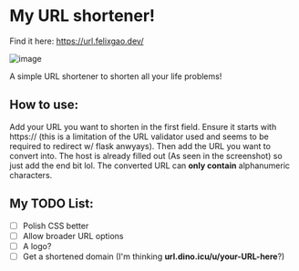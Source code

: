 # My URL shortener!

Find it here: https://url.felixgao.dev/

![image](https://github.com/user-attachments/assets/96a16e55-0ede-43f6-8827-35929eefd5d3)

A simple URL shortener to shorten all your life problems!

## How to use:

Add your URL you want to shorten in the first field. Ensure it starts with https:// (this is a limitation of the URL validator used and seems to be required to redirect w/ flask anwyays). Then add the URL you want to convert into. The host is already filled out (As seen in the screenshot) so just add the end bit lol. The converted URL can **only contain** alphanumeric characters.

## My TODO List:
- [ ] Polish CSS better
- [ ] Allow broader URL options
- [ ] A logo?
- [ ] Get a shortened domain (I'm thinking __url.dino.icu/u/your-URL-here__?)
